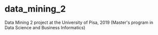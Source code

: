 # data_mining_2
Data Mining 2 project at the University of Pisa, 2019 (Master's program in Data Science and Business Informatics)
